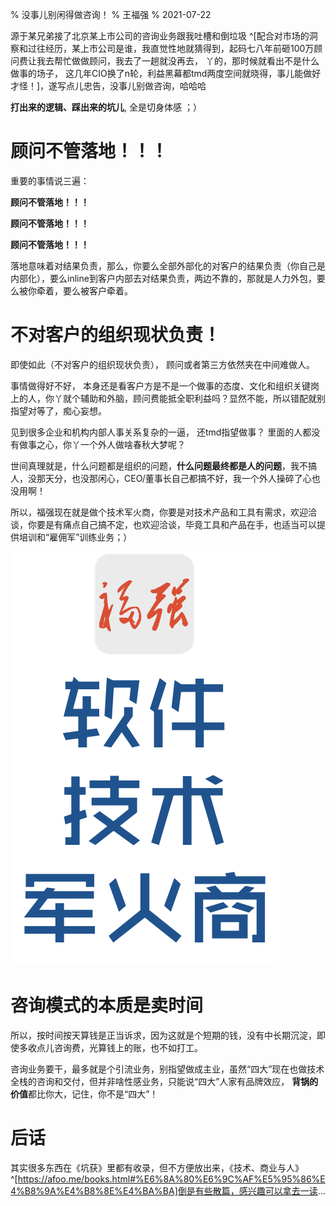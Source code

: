 % 没事儿别闲得做咨询！
% 王福强
% 2021-07-22

源于某兄弟接了北京某上市公司的咨询业务跟我吐槽和倒垃圾 ^[配合对市场的洞察和过往经历，某上市公司是谁，我直觉性地就猜得到，起码七八年前砸100万顾问费让我去帮忙做做顾问，我去了一趟就没再去， 丫的，那时候就看出不是什么做事的场子， 这几年CIO换了n轮，利益黑幕都tmd两度空间就晓得，事儿能做好才怪！]，遂写点儿忠告，没事儿别做咨询，哈哈哈

**打出来的逻辑、踩出来的坑儿**, 全是切身体感 ；）

# 顾问不管落地！！！

重要的事情说三遍：

**顾问不管落地！！！**

**顾问不管落地！！！**

**顾问不管落地！！！**

落地意味着对结果负责，那么，你要么全部外部化的对客户的结果负责（你自己是内部化），要么inline到客户内部去对结果负责，两边不靠的，那就是人力外包，要么被你牵着，要么被客户牵着。

# 不对客户的组织现状负责！

即使如此（不对客户的组织现状负责）， 顾问或者第三方依然夹在中间难做人。

事情做得好不好， 本身还是看客户方是不是一个做事的态度、文化和组织关键岗上的人，你丫就个辅助和外脑，顾问费能抵全职利益吗？显然不能，所以错配就别指望对等了，痴心妄想。

见到很多企业和机构内部人事关系复杂的一逼， 还tmd指望做事？ 里面的人都没有做事之心，你丫一个外人做啥春秋大梦呢？

世间真理就是，什么问题都是组织的问题，**什么问题最终都是人的问题**，我不搞人，没那天分，也没那闲心，CEO/董事长自己都搞不好，我一个外人操碎了心也没用啊！

所以，福强现在就是做个技术军火商，你要是对技术产品和工具有需求，欢迎洽谈，你要是有痛点自己搞不定，也欢迎洽谈，毕竟工具和产品在手，也适当可以提供培训和“雇佣军”训练业务；）

![](images/tek_armory.jpg)



# 咨询模式的本质是卖时间

所以，按时间按天算钱是正当诉求，因为这就是个短期的钱，没有中长期沉淀，即使多收点儿咨询费，光算钱上的账，也不如打工。

咨询业务要干，最多就是个引流业务，别指望做成主业，虽然“四大”现在也做技术全栈的咨询和交付，但并非啥性感业务，只能说“四大”人家有品牌效应， **背锅的价值**都比你大，记住，你不是“四大”！


# 后话

其实很多东西在《坑获》里都有收录，但不方便放出来，《技术、商业与人》 ^[https://afoo.me/books.html#%E6%8A%80%E6%9C%AF%E5%95%86%E4%B8%9A%E4%B8%8E%E4%BA%BA]倒是有些散篇，感兴趣可以拿去一读...





